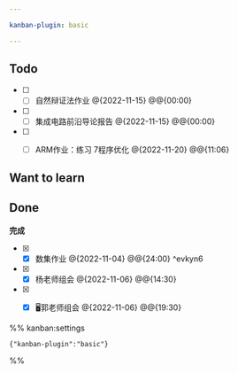 ```yaml
---

kanban-plugin: basic

---
```


## Todo

- [ ] - [ ] 自然辩证法作业 @{2022-11-15} @@{00:00}
- [ ] - [ ] 集成电路前沿导论报告 @{2022-11-15} @@{00:00}
- [ ] - [ ] ARM作业：练习 7程序优化   @{2022-11-20} @@{11:06}


## Want to learn



## Done

**完成**
- [x] - [x] 数集作业 @{2022-11-04} @@{24:00} ^evkyn6
- [x] - [x] 杨老师组会 @{2022-11-06} @@{14:30}
- [x] - [x] 🖥️郭老师组会 @{2022-11-06} @@{19:30}




%% kanban:settings
```
{"kanban-plugin":"basic"}
```
%%